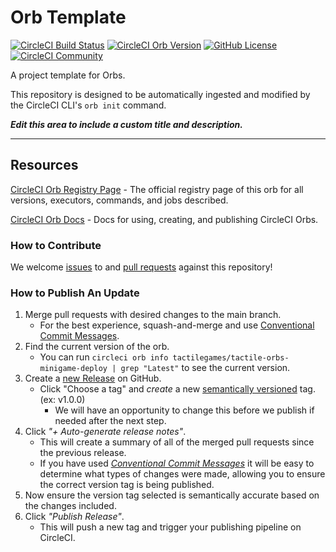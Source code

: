 # Orb Template


[![CircleCI Build Status](https://circleci.com/gh/tactilegames/tactile-orbs-minigame-deploy.svg?style=shield "CircleCI Build Status")](https://circleci.com/gh/tactilegames/tactile-orbs-minigame-deploy) [![CircleCI Orb Version](https://badges.circleci.com/orbs/tactilegames/tactile-orbs-minigame-deploy.svg)](https://circleci.com/orbs/registry/orb/tactilegames/tactile-orbs-minigame-deploy) [![GitHub License](https://img.shields.io/badge/license-MIT-lightgrey.svg)](https://raw.githubusercontent.com/tactilegames/tactile-orbs-minigame-deploy/master/LICENSE) [![CircleCI Community](https://img.shields.io/badge/community-CircleCI%20Discuss-343434.svg)](https://discuss.circleci.com/c/ecosystem/orbs)



A project template for Orbs.

This repository is designed to be automatically ingested and modified by the CircleCI CLI's `orb init` command.

_**Edit this area to include a custom title and description.**_

---

## Resources

[CircleCI Orb Registry Page](https://circleci.com/orbs/registry/orb/tactilegames/tactile-orbs-minigame-deploy) - The official registry page of this orb for all versions, executors, commands, and jobs described.

[CircleCI Orb Docs](https://circleci.com/docs/2.0/orb-intro/#section=configuration) - Docs for using, creating, and publishing CircleCI Orbs.

### How to Contribute

We welcome [issues](https://github.com/tactilegames/tactile-orbs-minigame-deploy/issues) to and [pull requests](https://github.com/tactilegames/tactile-orbs-minigame-deploy/pulls) against this repository!

### How to Publish An Update
1. Merge pull requests with desired changes to the main branch.
    - For the best experience, squash-and-merge and use [Conventional Commit Messages](https://conventionalcommits.org/).
2. Find the current version of the orb.
    - You can run `circleci orb info tactilegames/tactile-orbs-minigame-deploy | grep "Latest"` to see the current version.
3. Create a [new Release](https://github.com/tactilegames/tactile-orbs-minigame-deploy/releases/new) on GitHub.
    - Click "Choose a tag" and _create_ a new [semantically versioned](http://semver.org/) tag. (ex: v1.0.0)
      - We will have an opportunity to change this before we publish if needed after the next step.
4.  Click _"+ Auto-generate release notes"_.
    - This will create a summary of all of the merged pull requests since the previous release.
    - If you have used _[Conventional Commit Messages](https://conventionalcommits.org/)_ it will be easy to determine what types of changes were made, allowing you to ensure the correct version tag is being published.
5. Now ensure the version tag selected is semantically accurate based on the changes included.
6. Click _"Publish Release"_.
    - This will push a new tag and trigger your publishing pipeline on CircleCI.